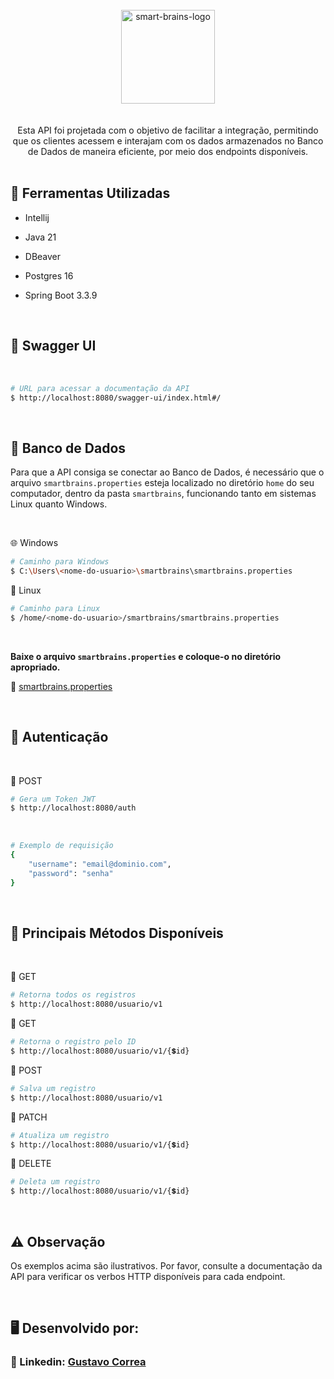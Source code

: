 <div align="center"> <br> 
  <img align="center" alt="smart-brains-logo" height="150" width="150" src="https://github.com/user-attachments/assets/d6835a53-5f2e-4a15-bd62-57eb73958b3d" />
</div> <br>  <br> 


<div align="center"> 
  Esta API foi projetada com o objetivo de facilitar a integração, permitindo que os clientes acessem e interajam com os dados armazenados no Banco de Dados de maneira eficiente, por meio dos endpoints   
  disponíveis.
</div>


 <br> 


## 🚀 Ferramentas Utilizadas

* Intellij

* Java 21

* DBeaver

* Postgres 16

* Spring Boot 3.3.9


  <br> 


## 📑 Swagger UI

<br>

```bash
# URL para acessar a documentação da API 
$ http://localhost:8080/swagger-ui/index.html#/
```


<br>


## 🐘 Banco de Dados

Para que a API consiga se conectar ao Banco de Dados, é necessário que o arquivo `smartbrains.properties` esteja localizado no diretório `home` do seu computador, dentro da pasta `smartbrains`, funcionando tanto em sistemas Linux quanto Windows.


 <br>


🌐 Windows
```bash
# Caminho para Windows
$ C:\Users\<nome-do-usuario>\smartbrains\smartbrains.properties
```

🐧 Linux
```bash
# Caminho para Linux
$ /home/<nome-do-usuario>/smartbrains/smartbrains.properties
```


 <br>


**Baixe o arquivo `smartbrains.properties` e coloque-o no diretório apropriado.**

🔹 [smartbrains.properties](dist/smartbrains.properties)


<br>


## 🔐 Autenticação

 <br>

  🔹 POST
```bash
# Gera um Token JWT 
$ http://localhost:8080/auth
```

 <br>
 
```bash
# Exemplo de requisição
{
    "username": "email@dominio.com",
    "password": "senha"
}
```


 <br>


## 🔷 Principais Métodos Disponíveis

 <br> 

🔹 GET
```bash
# Retorna todos os registros
$ http://localhost:8080/usuario/v1
```

🔹 GET
```bash
# Retorna o registro pelo ID
$ http://localhost:8080/usuario/v1/{💲id}
```

🔹 POST
```bash
# Salva um registro
$ http://localhost:8080/usuario/v1
```

🔹 PATCH
```bash
# Atualiza um registro
$ http://localhost:8080/usuario/v1/{💲id}
```

🔹 DELETE
```bash
# Deleta um registro
$ http://localhost:8080/usuario/v1/{💲id}
```


<br>


## ⚠️ Observação

Os exemplos acima são ilustrativos. Por favor, consulte a documentação da API para verificar os verbos HTTP disponíveis para cada endpoint.


<br> 


## 🖥️ Desenvolvido por:

### 📝 Linkedin: [Gustavo Correa](https://www.linkedin.com/in/gustavo-chauar-correa-946168269/)
